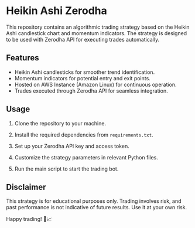 # Heikin Ashi Zerodha

This repository contains an algorithmic trading strategy based on the Heikin Ashi candlestick chart and momentum indicators. The strategy is designed to be used with Zerodha API for executing trades automatically.

## Features

- Heikin Ashi candlesticks for smoother trend identification.
- Momentum indicators for potential entry and exit points.
- Hosted on AWS Instance (Amazon Linux) for continuous operation.
- Trades executed through Zerodha API for seamless integration.

## Usage

1. Clone the repository to your machine.

2. Install the required dependencies from `requirements.txt`.

3. Set up your Zerodha API key and access token.

4. Customize the strategy parameters in relevant Python files.

5. Run the main script to start the trading bot.

## Disclaimer

This strategy is for educational purposes only. Trading involves risk, and past performance is not indicative of future results. Use it at your own risk.

Happy trading! 🚀📈

